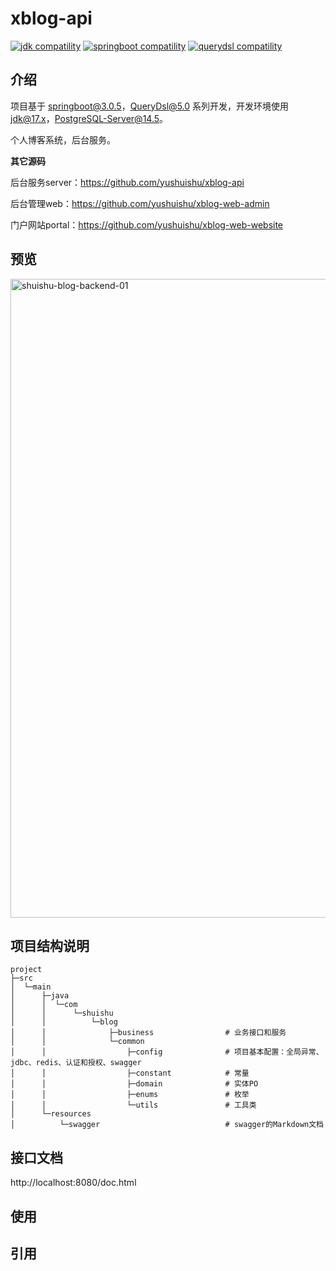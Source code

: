 # xblog-api

<p>
  <a href="https://www.oracle.com/java/technologies/javase/17u-relnotes.html"><img src="https://img.shields.io/badge/jdk-%3E=17.0.0-blue.svg" alt="jdk compatility"></a>
  <a href="https://spring.io/projects/spring-boot"><img src="https://img.shields.io/badge/springboot-%3E=3.0.0-green.svg" alt="springboot compatility"></a>
  <a href="http://querydsl.com/"><img src="https://img.shields.io/badge/querydsl-%3E=5.0-orange.svg" alt="querydsl compatility"></a>
</p>

## 介绍

项目基于 [springboot@3.0.5](https://spring.io/projects/spring-boot)，[QueryDsl@5.0](http://querydsl.com/) 系列开发，开发环境使用[jdk@17.x](https://www.oracle.com/java/technologies/downloads/#java17)，[PostgreSQL-Server@14.5](https://www.postgresql.org/)。

个人博客系统，后台服务。

**其它源码**

后台服务server：https://github.com/yushuishu/xblog-api

后台管理web：https://github.com/yushuishu/xblog-web-admin

门户网站portal：https://github.com/yushuishu/xblog-web-website


## 预览

<img width="1022" alt="shuishu-blog-backend-01" src="https://github.com/yushuishu/shuishu-blog-backend/assets/50919172/bdbe5fe7-e097-436e-a964-a9bc8e82e39a">


## 项目结构说明

```text
project
├─src
│  └─main
│      ├─java
│      │  └─com
│      │      └─shuishu
│      │          └─blog
│      │              ├─business                # 业务接口和服务
│      │              └─common
│      │                  ├─config              # 项目基本配置：全局异常、jdbc、redis、认证和授权、swagger
│      │                  ├─constant            # 常量
│      │                  ├─domain              # 实体PO
│      │                  ├─enums               # 枚举
│      │                  └─utils               # 工具类
│      └─resources
│          └─swagger                            # swagger的Markdown文档
```

## 接口文档

http://localhost:8080/doc.html

## 使用


## 引用


